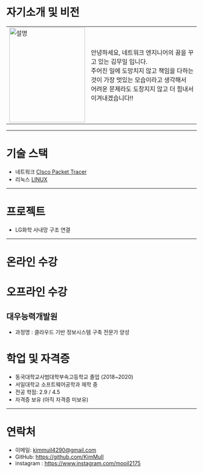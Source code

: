# 자기소개 및 비전
<table>
  <tr>
    <td><img src="https://github.com/user-attachments/assets/3c4872de-ff90-4066-901e-a4c315a21c92" alt="설명" width="200" height="250"></td>
    <td>안녕하세요, 네트워크 엔지니어의 꿈을 꾸고 있는 김무일 입니다.<br>
         주어진 일에 도망치지 않고 책임을 다하는 것이 가장 멋있는 모습이라고 생각해서<br>
        어려운 문제라도 도창지지 않고 더 힘내서 이겨내겠습니다!!</td>
  </tr>
</table>

---


# 기술 스택

- 네트워크 [CIsco Packet Tracer](https://github.com/KimMuil/KimMuil_Portfolio/blob/main/Network.md)
- 리눅스 [LINUX](https://github.com/KimMuil/KimMuil_Portfolio/blob/main/LINUX)

---

# 프로젝트

- LG화학 사내망 구조 연결
  

---


# 온라인 수강



# 오프라인 수강
## 대우능력개발원
- 과정명 : 클라우드 기반 정보시스템 구축 전문가 양성


# 학업 및 자격증
- 동국대학교사범대학부속고등학교 졸업 (2018~2020)
- 서일대학교 소프트웨어공학과 재학 중
- 전공 학점: 2.9 / 4.5
- 자격증 보유 (아직 자격증 미보유)


---


# 연락처

- 이메일: kimmuil4290@gmail.com  
- GitHub: https://github.com/KimMuIl
- instagram : https://www.instagram.com/mooil2175

